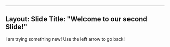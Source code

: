 ------
Layout: Slide
Title: "Welcome to our second Slide!"
------
I am trying something new!
Use the left arrow to go back!
